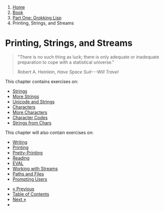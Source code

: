 <ol class="breadcrumb">
  <li><a href="/">Home</a></li>
  <li><a href="/book/">Book</a></li>
  <li><a href="/book/1-0-0-overview/">Part One: Grokking Lisp</a></li>
  <li class="active">Printing, Strings, and Streams</li>
</ol>

# Printing, Strings, and Streams

> "There is no such thing as luck; there is only adequate or inadequate preparation to cope with a statistical universe."
> <footer>Robert A. Heinlein, <em>Have Space Suit---Will Travel</em></footer>

This chapter contains exercises on:

* [Strings](/book/1-02-01-strings/)
* [More Strings](/book/1-02-02-more-strings/)
* [Unicode and Strings](/book/1-02-03-unicode/)
* [Characters](/book/1-02-04-chars/)
* [More Characters](/book/1-02-05-more-chars/)
* [Character Codes](/book/1-02-06-char-codes/)
* [Strings from Chars](/book/1-02-07-strings-from-chars/)

This chapter will also contain exercises on:

* [Writing](/book/1-02-03-writing/)
* [Printing](/book/1-02-04-printing/)
* [Pretty-Printing](/book/1-02-05-pprint/)
* [Reading](/book/1-02-06-read/)
* [EVAL](/book/1-02-07-eval/)
* [Working with Streams](/book/1-02-08-streams/)
* [Paths and Files](/book/1-02-09-paths-files/)
* [Prompting Users](/book/1-02-10-prompts/)

<ul class="pager">
  <li class="previous"><a href="/book/1-01-04-configuration/">&laquo; Previous</a></li>
  <li><a href="/book/">Table of Contents</a></li>
  <li class="next"><a href="/book/1-03-0-getting-input-from-users/">Next &raquo;</a><li>
</ul>
